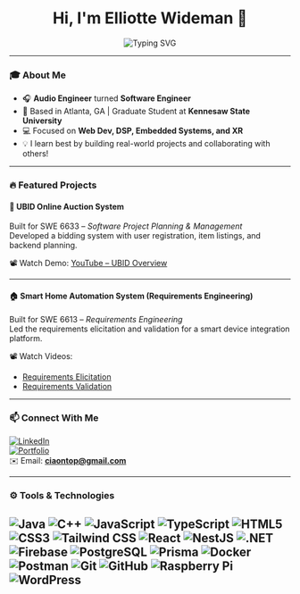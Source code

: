 <h1 align="center">Hi, I'm Elliotte Wideman 👋</h1>

<p align="center">
  <img src="https://readme-typing-svg.herokuapp.com?font=Fira+Code&size=24&pause=1000&color=00F7FF&center=true&vCenter=true&width=1000&lines=Audio+Engineer+%7C+SWE+Student+at+KSU;Full+Stack+Dev+%7C+DSP+%7C+XR+Projects;Learning+By+Building+Cool+Things+🚀" alt="Typing SVG" />
</p>

---

### 🎓 About Me

- 🎧 **Audio Engineer** turned **Software Engineer**
- 📍 Based in Atlanta, GA | Graduate Student at **Kennesaw State University**
- 💻 Focused on **Web Dev, DSP, Embedded Systems, and XR**
- 💡 I learn best by building real-world projects and collaborating with others!

---

### 🔥 Featured Projects

#### 🧾 UBID Online Auction System  
Built for SWE 6633 – *Software Project Planning & Management*  
Developed a bidding system with user registration, item listings, and backend planning.

📽️ Watch Demo: [YouTube – UBID Overview](https://youtu.be/-ZaHCMiuxE0)

---

#### 🏠 Smart Home Automation System (Requirements Engineering)  
Built for SWE 6613 – *Requirements Engineering*  
Led the requirements elicitation and validation for a smart device integration platform.

📽️ Watch Videos:  
- [Requirements Elicitation](https://youtu.be/ytfXdI5lkU8)  
- [Requirements Validation](https://youtu.be/IetucvQaaLs)

---

### 📫 Connect With Me

[![LinkedIn](https://img.shields.io/badge/LinkedIn-elliottewideman007-blue?style=flat-square&logo=linkedin)](https://www.linkedin.com/in/elliottewideman007/)  
[![Portfolio](https://img.shields.io/badge/Portfolio-eazyw96.github.io-blueviolet?style=flat-square&logo=github)](https://eazyw96.github.io/elliotte-resume/)  
✉️ Email: **ciaontop@gmail.com**

---

### ⚙️ Tools & Technologies

![Java](https://img.shields.io/badge/Java-ED8B00?style=flat-square&logo=java&logoColor=white)
![C++](https://img.shields.io/badge/C%2B%2B-00599C?style=flat-square&logo=c%2B%2B&logoColor=white)
![JavaScript](https://img.shields.io/badge/JavaScript-F7DF1E?style=flat-square&logo=javascript&logoColor=black)
![TypeScript](https://img.shields.io/badge/TypeScript-3178C6?style=flat-square&logo=typescript&logoColor=white)
![HTML5](https://img.shields.io/badge/HTML5-E34F26?style=flat-square&logo=html5&logoColor=white)
![CSS3](https://img.shields.io/badge/CSS3-1572B6?style=flat-square&logo=css3&logoColor=white)
![Tailwind CSS](https://img.shields.io/badge/TailwindCSS-06B6D4?style=flat-square&logo=tailwindcss&logoColor=white)
![React](https://img.shields.io/badge/React-20232A?style=flat-square&logo=react&logoColor=61DAFB)
![NestJS](https://img.shields.io/badge/NestJS-E0234E?style=flat-square&logo=nestjs&logoColor=white)
![.NET](https://img.shields.io/badge/.NET-512BD4?style=flat-square&logo=dotnet&logoColor=white)
![Firebase](https://img.shields.io/badge/Firebase-FFCA28?style=flat-square&logo=firebase&logoColor=black)
![PostgreSQL](https://img.shields.io/badge/PostgreSQL-4169E1?style=flat-square&logo=postgresql&logoColor=white)
![Prisma](https://img.shields.io/badge/Prisma-2D3748?style=flat-square&logo=prisma&logoColor=white)
![Docker](https://img.shields.io/badge/Docker-2496ED?style=flat-square&logo=docker&logoColor=white)
![Postman](https://img.shields.io/badge/Postman-FF6C37?style=flat-square&logo=postman&logoColor=white)
![Git](https://img.shields.io/badge/Git-F05032?style=flat-square&logo=git&logoColor=white)
![GitHub](https://img.shields.io/badge/GitHub-181717?style=flat-square&logo=github&logoColor=white)
![Raspberry Pi](https://img.shields.io/badge/Raspberry%20Pi-C51A4A?style=flat-square&logo=raspberrypi&logoColor=white)
![WordPress](https://img.shields.io/badge/WordPress-21759B?style=flat-square&logo=wordpress&logoColor=white)
---

<!---
EazyW96/EazyW96 is a ✨ special ✨ repository because its `README.md` appears on your GitHub profile.
--->
